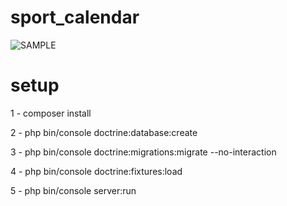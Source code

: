 sport_calendar
==============

![SAMPLE](http://res.cloudinary.com/dcikw6bzg/image/upload/v1496597472/Screen_Shot_2017-06-04_at_19.23.43_rewjm5.png)

# setup
 1 - composer install
 
 2 - php bin/console doctrine:database:create 
 
 3 - php bin/console doctrine:migrations:migrate --no-interaction
 
 4 - php bin/console doctrine:fixtures:load
  
 5 - php bin/console server:run
